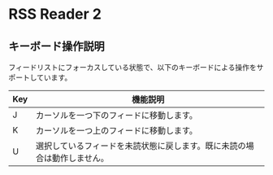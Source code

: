 # RSS Reader 2

## キーボード操作説明

フィードリストにフォーカスしている状態で、以下のキーボードによる操作をサポートしています。

| Key | 機能説明                                 |
|-----|--------------------------------------|
| J   | カーソルを一つ下のフィードに移動します。                 |
| K   | カーソルを一つ上のフィードに移動します。                 |
| U   | 選択しているフィードを未読状態に戻します。既に未読の場合は動作しません。 |